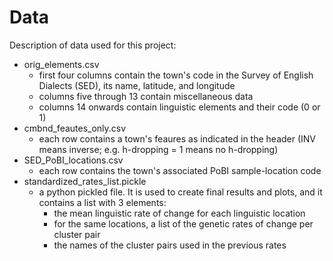 # Data

Description of data used for this project:
- orig_elements.csv
  - first four columns contain the town's code in the Survey of English Dialects (SED), its name, latitude, and longitude
  - columns five through 13 contain miscellaneous data
  - columns 14 onwards contain linguistic elements and their code (0 or 1)
- cmbnd_feautes_only.csv
  - each row contains a town's feaures as indicated in the header (INV means inverse; e.g. h-dropping = 1 means no h-dropping)
- SED_PoBI_locations.csv
  - each row contains the town's associated PoBI sample-location code
- standardized_rates_list.pickle
  - a python pickled file. It is used to create final results and plots, and it contains a list with 3 elements:
    - the mean linguistic rate of change for each linguistic location
    - for the same locations, a list of the genetic rates of change per cluster pair
    - the names of the cluster pairs used in the previous rates
